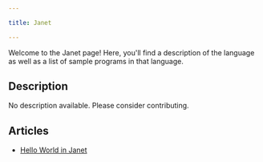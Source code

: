 ```yaml
---

title: Janet

---
```


Welcome to the Janet page! Here, you'll find a description of the language as well as a list of sample programs in that language.

## Description

No description available. Please consider contributing.

## Articles

- [Hello World in Janet](https://sampleprograms.io/projects/hello-world/janet)